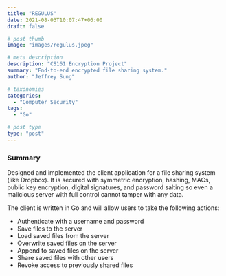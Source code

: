 ```yaml
---
title: "REGULUS"
date: 2021-08-03T10:07:47+06:00
draft: false

# post thumb
image: "images/regulus.jpeg"

# meta description
description: "CS161 Encryption Project"
summary: "End-to-end encrypted file sharing system."
author: "Jeffrey Sung"

# taxonomies
categories: 
  - "Computer Security"
tags:
  - "Go"

# post type
type: "post"
---
```

### Summary
Designed and implemented the client application for a file sharing system (like Dropbox). It is secured with symmetric encryption, hashing, MACs, public key encryption, digital signatures, and password salting so even a malicious server with full control cannot tamper with any data.

The client is written in Go and will allow users to take the following actions:
- Authenticate with a username and password
- Save files to the server
- Load saved files from the server
- Overwrite saved files on the server
- Append to saved files on the server
- Share saved files with other users
- Revoke access to previously shared files